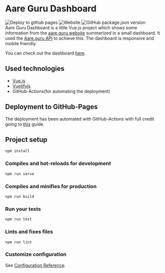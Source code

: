 # Aare Guru Dashboard
![Deploy to github pages](https://github.com/MasterEvarior/aare-guru-dashboard/workflows/Deploy%20to%20github%20pages/badge.svg?branch=master) ![Website](https://img.shields.io/website?url=https%3A%2F%2Fmasterevarior.github.io%2Faare-guru-dashboard%2F) ![GitHub package.json version](https://img.shields.io/github/package-json/v/MasterEvarior/aare-guru-dashboard)  
Aare Guru Dashboard is a little Vue.js project which shows some information from the [aare.guru website](aare.guru) summerized in a small dashboard. It used the [Aare.guru API](https://aareguru.existenz.ch/openapi/) to achieve this. The dashboard is responsive and mobile friendly.

You can check out the dashboard [here](https://masterevarior.github.io/aare-guru-dashboard/).

## Used technologies
 - [Vue.js](https://vuejs.org)
 - [Vuetifyjs](https://vuetifyjs.com)
 - GitHub-Actions(for automating the deployment)

## Deployment to GitHub-Pages
The deployment has been automated with GitHub-Actions with full credit going to [this](https://dev.to/rolanddoda/deploy-to-github-pages-like-a-pro-with-github-actions-4hdg) guide.

## Project setup
```
npm install
```

### Compiles and hot-reloads for development
```
npm run serve
```

### Compiles and minifies for production
```
npm run build
```

### Run your tests
```
npm run test
```

### Lints and fixes files
```
npm run lint
```

### Customize configuration
See [Configuration Reference](https://cli.vuejs.org/config/).
